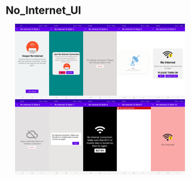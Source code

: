 # No_Internet_UI

<div style="display: flex; flex-wrap: wrap; justify-content: center;">
    <img src="/image/ss1.jpg" alt="UI Design" style="width: 18%; height: auto;">
    <img src="/image/ss2.jpg" alt="UI Design" style="width: 18%; height: auto;">
    <img src="/image/ss3.jpg" alt="UI Design" style="width: 18%; height: auto;">
    <img src="/image/ss4.jpg" alt="UI Design" style="width: 18%; height: auto;">
    <img src="/image/ss5.jpg" alt="UI Design" style="width: 18%; height: auto;">
</div>

<div style="display: flex; flex-wrap: wrap; justify-content: center;">
    <img src="/image/ss6.jpg" alt="UI Design" style="width: 18%; height: auto;">
    <img src="/image/ss7.jpg" alt="UI Design" style="width: 18%; height: auto;">
    <img src="/image/ss8.jpg" alt="UI Design" style="width: 18%; height: auto;">
    <img src="/image/ss9.jpg" alt="UI Design" style="width: 18%; height: auto;">
    <img src="/image/ss10.jpg" alt="UI Design" style="width: 18%; height: auto;">
</div>

